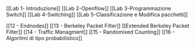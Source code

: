 [[Lab 1- Introduzione]]
[[Lab 2-Openflow]]
[[Lab 3-Programmazione Switch]]
[[Lab 4-Switching]]
[[Lab 5-Classificazione e Modifica pacchetti]]

[[12 - Endnodes]]
[[13 - Berkeley Packet Filter]]
[[Extended Berkeley Packet Filter]]
[[14 - Traffic Managment]]
[[15 - Randomixed Counting]]
[[16 - Algoritmi di tipo probabilistico]]